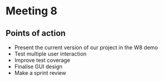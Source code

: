 # Meeting 8

## Points of action
- Present the current version of our project in the W8 demo
- Test multiple user interaction
- Improve test coverage
- Finalise GUI design
- Make a sprint review
